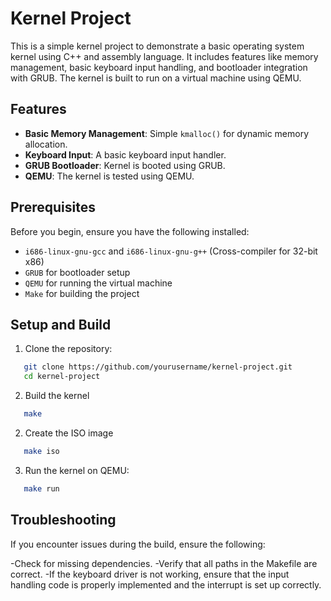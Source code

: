 # Kernel Project

This is a simple kernel project to demonstrate a basic operating system kernel using C++ and assembly language. It includes features like memory management, basic keyboard input handling, and bootloader integration with GRUB. The kernel is built to run on a virtual machine using QEMU.

## Features
- **Basic Memory Management**: Simple `kmalloc()` for dynamic memory allocation.
- **Keyboard Input**: A basic keyboard input handler.
- **GRUB Bootloader**: Kernel is booted using GRUB.
- **QEMU**: The kernel is tested using QEMU.

## Prerequisites
Before you begin, ensure you have the following installed:

- `i686-linux-gnu-gcc` and `i686-linux-gnu-g++` (Cross-compiler for 32-bit x86)
- `GRUB` for bootloader setup
- `QEMU` for running the virtual machine
- `Make` for building the project

## Setup and Build

1. Clone the repository:
```bash
   git clone https://github.com/yourusername/kernel-project.git
   cd kernel-project
```
2. Build the kernel

```bash
   make
```
2. Create the ISO image
```bash
   make iso
```
3. Run the kernel on QEMU:
```bash
   make run
```
## Troubleshooting
If you encounter issues during the build, ensure the following:

-Check for missing dependencies.
-Verify that all paths in the Makefile are correct.
-If the keyboard driver is not working, ensure that the input handling code is properly implemented and the interrupt is set up correctly.
